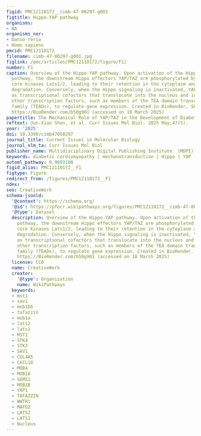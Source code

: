 ```yaml
---
figid: PMC12110172__cimb-47-00297-g001
figtitle: Hippo-YAP pathway
organisms:
- NA
organisms_ner:
- Danio rerio
- Homo sapiens
pmcid: PMC12110172
filename: cimb-47-00297-g001.jpg
figlink: /pmc/articles/PMC12110172/figure/F1/
number: F1
caption: Overview of the Hippo-YAP pathway. Upon activation of the Hippo signaling
  pathway, the downstream Hippo effectors YAP/TAZ are phosphorylated by the Hippo
  core kinases Lats1/2, leading to their retention in the cytoplasm and subsequent
  degradation. Conversely, when the Hippo signaling is inactivated, YAP/TAZ functions
  as transcriptional cofactors that translocate into the nucleus and interact with
  other transcription factors, such as members of the TEA domain transcription factor
  family (TEADs), to regulate gene expression. Created in BioRender. SHEN, J. (2025)
  https://BioRender.com/b50g901 (accessed on 18 March 2025)
papertitle: The Mechanical Role of YAP/TAZ in the Development of Diabetic Cardiomyopathy
reftext: Jun-Xian Shen, et al. Curr Issues Mol Biol. 2025 May;47(5).
year: '2025'
doi: 10.3390/cimb47050297
journal_title: Current Issues in Molecular Biology
journal_nlm_ta: Curr Issues Mol Biol
publisher_name: Multidisciplinary Digital Publishing Institute  (MDPI)
keywords: diabetic cardiomyopathy | mechanotransduction | Hippo | YAP | TAZ
automl_pathway: 0.9093108
figid_alias: PMC12110172__F1
figtype: Figure
redirect_from: /figures/PMC12110172__F1
ndex: ''
seo: CreativeWork
schema-jsonld:
  '@context': https://schema.org/
  '@id': https://pfocr.wikipathways.org/figures/PMC12110172__cimb-47-00297-g001.html
  '@type': Dataset
  description: Overview of the Hippo-YAP pathway. Upon activation of the Hippo signaling
    pathway, the downstream Hippo effectors YAP/TAZ are phosphorylated by the Hippo
    core kinases Lats1/2, leading to their retention in the cytoplasm and subsequent
    degradation. Conversely, when the Hippo signaling is inactivated, YAP/TAZ functions
    as transcriptional cofactors that translocate into the nucleus and interact with
    other transcription factors, such as members of the TEA domain transcription factor
    family (TEADs), to regulate gene expression. Created in BioRender. SHEN, J. (2025)
    https://BioRender.com/b50g901 (accessed on 18 March 2025)
  license: CC0
  name: CreativeWork
  creator:
    '@type': Organization
    name: WikiPathways
  keywords:
  - mst1
  - sav1
  - mob1bb
  - tafazzin
  - mob1a
  - lats2
  - lats1
  - MST1
  - STK4
  - STK3
  - SAV1
  - COL4A5
  - CXCL10
  - MOB4
  - MOB1A
  - SGMS1
  - MOB1B
  - YAP1
  - TAFAZZIN
  - WWTR1
  - MAFD2
  - LATS2
  - LATS1
  - Nucleus
---
```

